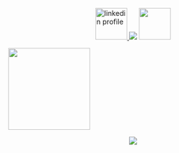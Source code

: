 <p align="center">
    <a href="https://www.linkedin.com/in/andretorquatoo/" target="_blank" align="left">
        <img src="https://res.cloudinary.com/andretorquato/image/upload/v1619373619/readmes/linkedin_ronjde.png" alt="linkedin profile" width="64">
    </a>
<img src="https://res.cloudinary.com/andretorquato/image/upload/v1619372349/readmes/space_tsyqhy.png">
<a href="https://www.instagram.com/andretorquatoo/" target="_blank" align="right">
    <img src="https://res.cloudinary.com/andretorquato/image/upload/v1619373619/readmes/instagram_g5jldt.png" width="64">
</a>
</p>
<p align="left">
    <img
      align="center"
      height="165"
      src="https://github-readme-stats.vercel.app/api?username=AndreTorquato&count_private=true&show_icons=true&custom_title=Github%20Status&hide=issues&theme=github_dark"
    />  
</p>
<p align="center">
    <img align="center" src="https://github-readme-stats.vercel.app/api/top-langs/?username=AndreTorquato&layout=compact&theme=github_dark"> 
</p>






